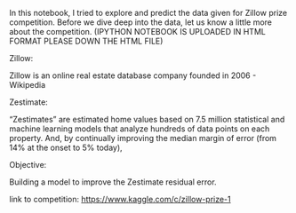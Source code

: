 In this notebook, I tried  to explore and predict the data given for Zillow prize competition. Before we dive deep into the data, let us know a little more about the competition. (IPYTHON NOTEBOOK IS UPLOADED IN HTML FORMAT PLEASE DOWN THE HTML FILE)

Zillow:

Zillow is an online real estate database company founded in 2006 - Wikipedia

Zestimate:

“Zestimates” are estimated home values based on 7.5 million statistical and machine learning models that analyze hundreds of data points on each property. And, by continually improving the median margin of error (from 14% at the onset to 5% today),

Objective:

Building a model to improve the Zestimate residual error.

link to competition: https://www.kaggle.com/c/zillow-prize-1
